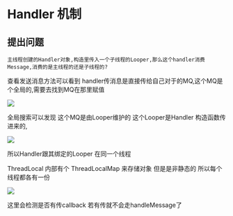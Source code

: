 # Handler 机制

## 提出问题


    主线程创建的Handler对象,构造里传入一个子线程的Looper,那么这个handler消费Message,消费的是主线程的还是子线程的?



查看发送消息方法可以看到 handler传消息是直接传给自己对于的MQ,这个MQ是个全局的,需要去找到MQ在那里赋值

![](https://upload-images.jianshu.io/upload_images/61189-2b8245b68a041291.jpg)

全局搜索可以发现 这个MQ是由Looper维护的 这个Looper是Handler 构造函数传进来的,

![](https://upload-images.jianshu.io/upload_images/61189-6337151f183cfeea.jpg)

所以Handler跟其绑定的Looper 在同一个线程

ThreadLocal 内部有个 ThreadLocalMap 来存储对象 但是是非静态的 所以每个线程都各有一份

![](https://upload-images.jianshu.io/upload_images/61189-8a0f9cc3e6728cf3.jpg)

这里会检测是否有传callback 若有传就不会走handleMessage了
